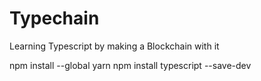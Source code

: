 # Typechain

Learning Typescript by making a Blockchain with it



npm install --global yarn
npm install typescript --save-dev
